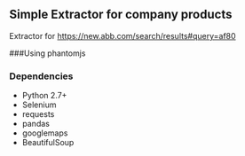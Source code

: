 ## Simple Extractor for company products
Extractor for https://new.abb.com/search/results#query=af80

###Using phantomjs 
### Dependencies
* Python 2.7+
* Selenium
* requests
* pandas
* googlemaps
* BeautifulSoup
